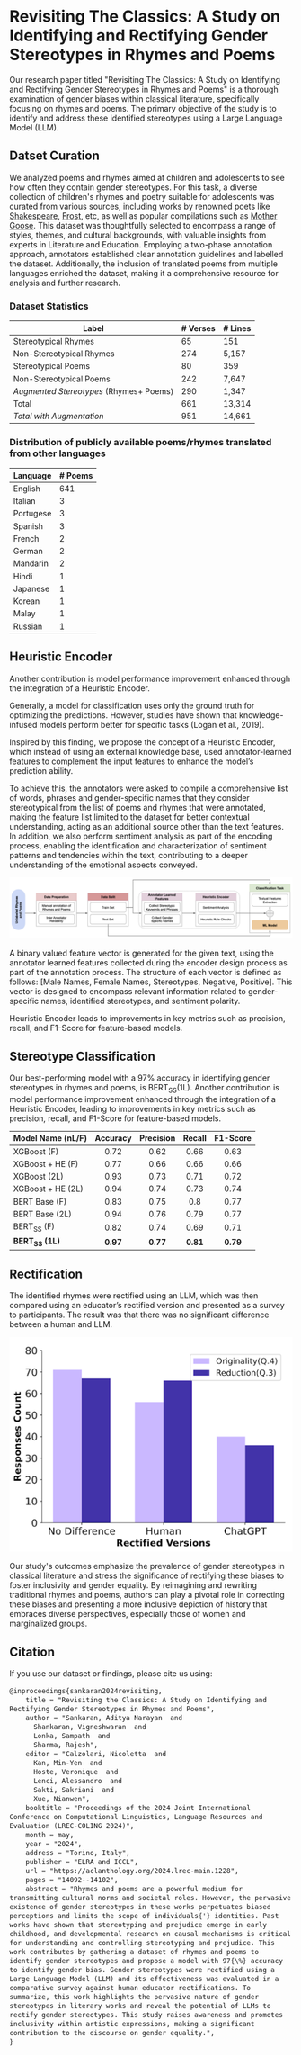 # Revisiting The Classics: A Study on Identifying and Rectifying Gender Stereotypes in Rhymes and Poems

Our research paper titled "Revisiting The Classics: A Study on Identifying and Rectifying Gender Stereotypes in Rhymes and Poems" is a thorough examination of gender biases within classical literature, specifically focusing on rhymes and poems. The primary objective of the study is to identify and address these identified stereotypes using a Large Language Model (LLM).

## Datset Curation

We analyzed poems and rhymes aimed at children and adolescents to see how often they contain gender stereotypes. For this task, a diverse collection of children's rhymes and poetry suitable for adolescents was curated from various sources, including works by renowned poets like [Shakespeare](https://nosweatshakespeare.com/sonnets/), [Frost](https://www.robertfrost.org/poems.jsp), etc, as well as popular compilations such as [Mother Goose](https://allpoetry.com/Mother-Goose). This dataset was thoughtfully selected to encompass a range of styles, themes, and cultural backgrounds, with valuable insights from experts in Literature and Education. Employing a two-phase annotation approach, annotators established clear annotation guidelines and labelled the dataset. Additionally, the inclusion of translated poems from multiple languages enriched the dataset, making it a comprehensive resource for analysis and further research.

### Dataset Statistics

| **Label**                	| \# Verses 	| \# Lines 	|
|--------------------------	|-----------	|----------	|
| Stereotypical Rhymes     	|        65 	|      151 	|
| Non-Stereotypical Rhymes 	|       274 	|    5,157 	|
| Stereotypical Poems      	|        80 	|      359 	|
| Non-Stereotypical Poems  	|       242 	|    7,647 	|
| *Augmented Stereotypes* (Rhymes+ Poems)|290|    1,347 |
| Total                    	|       661 	|   13,314 	|
| *Total with Augmentation* |       951     |    14,661 |


### Distribution of publicly available poems/rhymes translated from other languages

|Language|# Poems|
|-----------|---|
|English    |641|
|Italian    |3  |
|Portugese  |3  |
|Spanish    |3  |
|French     |2  |
|German     |2  |
|Mandarin   |2  |
|Hindi      |1  |
|Japanese   |1  |
|Korean     |1  |
|Malay      |1  |
|Russian    |1  |

## Heuristic Encoder

Another contribution is model performance improvement enhanced through the integration of a Heuristic Encoder. 

Generally, a model for classification uses only the ground truth for optimizing the predictions. However, studies have shown that knowledge-infused models perform better for specific tasks (Logan et al., 2019).

Inspired by this finding, we propose the concept of a Heuristic Encoder, which instead of using an external knowledge base, used  annotator-learned features to complement the input features to enhance the model’s prediction ability. 

To achieve this, the annotators were asked to compile a comprehensive list of words, phrases and gender-specific names that they consider stereotypical from the list of poems and rhymes that were annotated, making the feature list limited to the dataset for better contextual understanding, acting as an additional source other than the text features. In addition, we also perform sentiment analysis as part of the encoding process, enabling the identification and characterization of sentiment patterns and tendencies within the text, contributing to a deeper understanding of the emotional aspects conveyed.

<p>
    <img src="img/HE.png" />
</p>

A binary valued feature vector is generated for the given text, using the annotator learned features collected during the encoder design process as part of the annotation process. The structure of each vector is defined as follows: [Male Names, Female Names, Stereotypes, Negative, Positive]. This vector is designed to encompass relevant information related to gender-specific names, identified stereotypes, and sentiment polarity.

Heuristic Encoder leads to improvements in key metrics such as precision, recall, and F1-Score for feature-based models. 

## Stereotype Classification

Our best-performing model with a 97% accuracy in identifying gender stereotypes in rhymes and poems, is BERT<sub>SS</sub>(1L). Another contribution is model performance improvement enhanced through the integration of a Heuristic Encoder, leading to improvements in key metrics such as precision, recall, and F1-Score for feature-based models. 

| **Model Name (nL/F)** 	| **Accuracy** 	| **Precision** 	| **Recall** 	| **F1-Score** 	|
|-----------------------	|:------------:	|:-------------:	|:----------:	|:------------:	|
| XGBoost (F)           	|     0.72     	|      0.62     	|    0.66    	|     0.63     	|
| XGBoost + HE (F)      	|     0.77     	|      0.66     	|    0.66    	|     0.66     	|
| XGBoost (2L)          	|     0.93     	|      0.73     	|    0.71    	|     0.72     	|
| XGBoost + HE (2L)     	|     0.94     	|      0.74     	|    0.73    	|     0.74     	|
| BERT Base (F)         	|     0.83     	|      0.75     	|     0.8    	|     0.77     	|
| BERT Base (2L)        	|     0.94     	|      0.76     	|    0.79    	|     0.77     	|
| BERT<sub>SS</sub> (F)   	|     0.82     	|      0.74     	|    0.69    	|     0.71     	|
| **BERT<sub>SS</sub> (1L)**|   **0.97**   	|    **0.77**   	|  **0.81**  	|   **0.79**   	|

## Rectification

The identified rhymes were rectified using an LLM, which was then compared using an educator’s rectified version and presented as a survey to participants. The result was that there was no significant difference between a human and LLM.

<!-- [Plot of the Responses]("./img/Responses.png") -->

<p align="center">
    <img src="img/Responses.png"/>
</p>

Our study's outcomes emphasize the prevalence of gender stereotypes in classical literature and stress the significance of rectifying these biases to foster inclusivity and gender equality. By reimagining and rewriting traditional rhymes and poems, authors can play a pivotal role in correcting these biases and presenting a more inclusive depiction of history that embraces diverse perspectives, especially those of women and marginalized groups.

## Citation

If you use our dataset or findings, please cite us using:
```
@inproceedings{sankaran2024revisiting,
    title = "Revisiting the Classics: A Study on Identifying and Rectifying Gender Stereotypes in Rhymes and Poems",
    author = "Sankaran, Aditya Narayan  and
      Shankaran, Vigneshwaran  and
      Lonka, Sampath  and
      Sharma, Rajesh",
    editor = "Calzolari, Nicoletta  and
      Kan, Min-Yen  and
      Hoste, Veronique  and
      Lenci, Alessandro  and
      Sakti, Sakriani  and
      Xue, Nianwen",
    booktitle = "Proceedings of the 2024 Joint International Conference on Computational Linguistics, Language Resources and Evaluation (LREC-COLING 2024)",
    month = may,
    year = "2024",
    address = "Torino, Italy",
    publisher = "ELRA and ICCL",
    url = "https://aclanthology.org/2024.lrec-main.1228",
    pages = "14092--14102",
    abstract = "Rhymes and poems are a powerful medium for transmitting cultural norms and societal roles. However, the pervasive existence of gender stereotypes in these works perpetuates biased perceptions and limits the scope of individuals{'} identities. Past works have shown that stereotyping and prejudice emerge in early childhood, and developmental research on causal mechanisms is critical for understanding and controlling stereotyping and prejudice. This work contributes by gathering a dataset of rhymes and poems to identify gender stereotypes and propose a model with 97{\%} accuracy to identify gender bias. Gender stereotypes were rectified using a Large Language Model (LLM) and its effectiveness was evaluated in a comparative survey against human educator rectifications. To summarize, this work highlights the pervasive nature of gender stereotypes in literary works and reveal the potential of LLMs to rectify gender stereotypes. This study raises awareness and promotes inclusivity within artistic expressions, making a significant contribution to the discourse on gender equality.",
}
```
